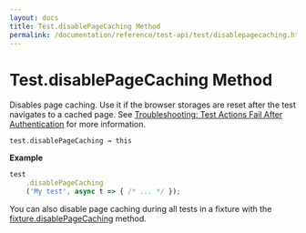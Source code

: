 ```yaml
---
layout: docs
title: Test.disablePageCaching Method
permalink: /documentation/reference/test-api/test/disablepagecaching.html
---
```

# Test.disablePageCaching Method

Disables page caching. Use it if the browser storages are reset after the test navigates to a cached page.  See [Troubleshooting: Test Actions Fail After Authentication](../../../guides/advanced-guides/authentication.md#test-actions-fail-after-authentication) for more information.

```text
test.disablePageCaching → this
```

**Example**

```js
test
    .disablePageCaching
    ('My test', async t => { /* ... */ });
```

You can also disable page caching during all tests in a fixture with the [fixture.disablePageCaching](../fixture/disablepagecaching.md) method.
